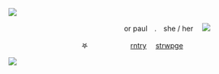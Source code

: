 ![](https://files.catbox.moe/2dy8cn.png)

　　　　　　　　　　　　　　　　 or paul　.　she / her　  ![](https://gifs.crd.co/assets/images/gallery25/ec0b2ee7.png?v=ef433a6f)

　　    　　　　　　　　𖤐　　　　　　[rntry](https://rentry.co/paul)     　[strwpge](https://wein.straw.page/)
              
 ![](https://i.postimg.cc/prGzr7PX/space.png)
             
